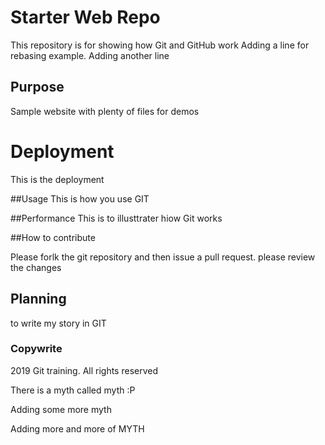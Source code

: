 # Starter Web Repo

This repository is for showing how Git and GitHub work
Adding a line for rebasing example. Adding another line

## Purpose

Sample website with plenty of files for demos


# Deployment
This is the deployment

##Usage
This is how you use GIT

##Performance
This is to illusttrater hiow Git works


##How to contribute 

Please forlk the git repository and then issue a pull request. please review the changes

## Planning
to write my story in GIT

### Copywrite

2019 Git training. All rights reserved


There is a myth called myth :P



Adding some more myth


Adding more and more of MYTH
